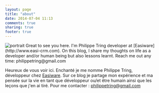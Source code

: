 ```yaml
---
layout: page
title: "about"
date: 2014-07-04 11:13
comments: true
sharing: true
footer: true
---
```

<img id="portrait" src="{{@root_url}}/images/profile-pic.png" alt="portrait" />
Great to see you here. I'm Philippe Tring developer at [Easiware](http://www.easi-crm.com).
On this blog, I share my thoughts on life as a developer and/or human being but also lessons learnt. Reach me out any time: philippetring@gmail.com

Heureux de vous voir ici. Enchanté je me nomme Philippe Tring, développeur chez [Easiware](http://www.easi-crm.com).
Sur ce blog je partage mon expérience et ma pensée sur la vie en tant que développeur ou/et être humain ainsi que les leçons que j'en ai tiré. Pour me contacter : philippetring@gmail.com
